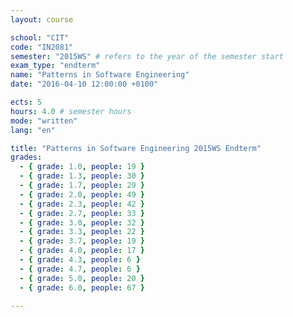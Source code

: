 ```yaml
---
layout: course

school: "CIT"
code: "IN2081"
semester: "2015WS" # refers to the year of the semester start
exam_type: "endterm"
name: "Patterns in Software Engineering"
date: "2016-04-10 12:00:00 +0100"

ects: 5
hours: 4.0 # semester hours
mode: "written"
lang: "en"

title: "Patterns in Software Engineering 2015WS Endterm"
grades:
  - { grade: 1.0, people: 19 }
  - { grade: 1.3, people: 30 }
  - { grade: 1.7, people: 29 }
  - { grade: 2.0, people: 49 }
  - { grade: 2.3, people: 42 }
  - { grade: 2.7, people: 33 }
  - { grade: 3.0, people: 32 }
  - { grade: 3.3, people: 22 }
  - { grade: 3.7, people: 19 }
  - { grade: 4.0, people: 17 }
  - { grade: 4.3, people: 6 }
  - { grade: 4.7, people: 6 }
  - { grade: 5.0, people: 20 }
  - { grade: 6.0, people: 67 }

---
```

